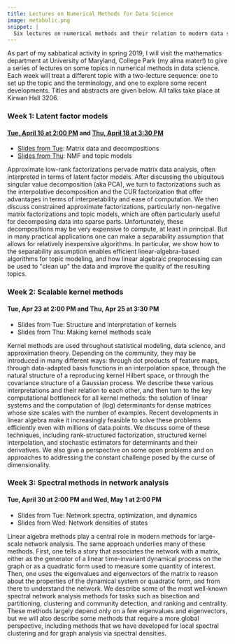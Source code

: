```yaml
---
title: Lectures on Numerical Methods for Data Science
image: metabolic.png
snippet: |
  Six lectures on numerical methods and their relation to modern data science.
---
```


As part of my sabbatical activity in spring 2019, I will visit the
mathematics department at University of Maryland, College Park (my
alma mater!) to give a series of lectures on some topics in numerical
methods in data science.  Each week will treat a different topic with
a two-lecture sequence: one to set up the topic and the terminology,
and one to explore some recent developments.  Titles and abstracts are
given below.  All talks take place at Kirwan Hall 3206.


### Week 1: Latent factor models
#### [Tue, April 16 at 2:00 PM](http://www.cs.cornell.edu/~bindel/present/2019-04-umcp_latent1.pdf) and [Thu, April 18 at 3:30 PM](http://www.cs.cornell.edu/~bindel/present/2019-04-umcp_latent2.pdf)

- [Slides from Tue](http://www.cs.cornell.edu/~bindel/present/2019-04-umcp_latent1.pdf): Matrix data and decompositions
- [Slides from Thu](http://www.cs.cornell.edu/~bindel/present/2019-04-umcp_latent2.pdf): NMF and topic models

Approximate low-rank factorizations pervade matrix data analysis,
often interpreted in terms of latent factor models.  After discussing
the ubiquitous singular value decomposition (aka PCA), we turn to
factorizations such as the interpolative decomposition and the CUR
factorization that offer advantages in terms of interpretability and
ease of computation.  We then discuss constrained approximate
factorizations, particularly non-negative matrix factorizations and
topic models, which are often particularly useful for decomposing data
into sparse parts.  Unfortunately, these decompositions may be very
expensive to compute, at least in principal.  But in many practical
applications one can make a separability assumption that allows for
relatively inexpensive algorithms.  In particular, we show how to the
separability assumption enables efficient linear-algebra-based
algorithms for topic modeling, and how linear algebraic preprocessing
can be used to "clean up" the data and improve the quality of the
resulting topics.


### Week 2: Scalable kernel methods
#### Tue, Apr 23 at 2:00 PM and Thu, Apr 25 at 3:30 PM

- Slides from Tue: Structure and interpretation of kernels
- Slides from Thu: Making kernel methods scale

Kernel methods are used throughout statistical modeling, data
science, and approximation theory.  Depending on the community, they
may be introduced in many different ways: through dot products of
feature maps, through data-adapted basis functions in an interpolation
space, through the natural structure of a reproducing kernel Hilbert
space, or through the covariance structure of a Gaussian process.  We
describe these various interpretations and their relation to each
other, and then turn to the key computational bottleneck for all
kernel methods: the solution of linear systems and the computation of
(log) determinants for dense matrices whose size scales with the
number of examples.  Recent developments in linear algebra make it
increasingly feasible to solve these problems efficiently even with
millions of data points.  We discuss some of these techniques,
including rank-structured factorization, structured kernel
interpolation, and stochastic estimators for determinants and their
derivatives.  We also give a perspective on some open problems and
on approaches to addressing the constant challenge posed by the
curse of dimensionality.


### Week 3: Spectral methods in network analysis
#### Tue, April 30 at 2:00 PM and Wed, May 1 at 2:00 PM

- Slides from Tue: Network spectra, optimization, and dynamics
- Slides from Wed: Network densities of states

Linear algebra methods play a central role in modern methods for
large-scale network analysis.  The same approach underlies many of
these methods.  First, one tells a story that associates the network
with a matrix, either as the generator of a linear time-invariant
dynamical process on the graph or as a quadratic form used to
measure some quantity of interest.  Then, one uses the eigenvalues and
eigenvectors of the matrix to reason about the properties of the
dynamical system or quadratic form, and from there to understand the
network.  We describe some of the most well-known spectral network analysis
methods for tasks such as bisection and partitioning, clustering and
community detection, and ranking and centrality.  These methods
largely depend only on a few eigenvalues and eigenvectors, but we will
also describe some methods that require a more global perspective,
including methods that we have developed for local spectral clustering
and for graph analysis via spectral densities.
